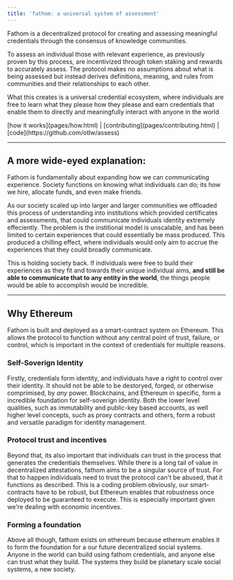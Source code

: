 ```yaml
---
title: 'fathom: a universal system of assessment'
--- 
```

Fathom is a decentralized protocol for creating and assessing meaningful credentials through the consensus of knowledge communities.

To assess an individual those with relevant experience, as previously proven by this process, are incentivized through token staking and rewards to accurately assess. The protocol makes no assumptions about what is being assessed but instead derives definitions, meaning, and rules from communities and their relationships to each other.

What this creates is a universal credential ecosystem, where individuals are free to learn what they please how they please and earn credentials that enable them to directly and meaningfully interact with anyone in the world

<div class="links">
[how it works](pages/how.html) | [contributing](pages/contributing.html) | [code](https://github.com/otlw/assess) 
</div>

---

## A more wide-eyed explanation:
Fathom is fundamentally about expanding how we can communicating experience. Society functions on knowing what individuals can do; its how we hire, allocate funds, and even make friends.

As our society scaled up into larger and larger communities we offloaded this process of understanding into institutions which provided certificates and assessments, that could communicate individuals identity extremely effeciently. The problem is the institional model is unscalable, and has been limited to certain experiences that could essentially be mass produced. This produced a chilling effect, where individuals would only aim to accrue the experiences that they could broadly communicate.

This is holding society back. If individuals were free to build their experiences as they fit and towards their unique individual aims, **and still be able to communicate that to any entity in the world**, the things people would be able to accomplish would be incredible.

---
## Why Ethereum

Fathom is built and deployed as a smart-contract system on Ethereum. This allows the protocol to function without any central point of trust, failure, or control, which is important in the context of credentials for multiple reasons. 

### Self-Soverign Identity
Firstly, credentials form identity, and individuals have a right to control over their identity. It should not be able to be destoryed, forged, or otherwise comprimised, by _any_ power. Blockchains, and Ethereum in specific, form a incredible foundation for self-soverign identity. Both the lower level qualities, such as immutability and public-key based accounts, as well higher level concepts, such as proxy contracts and others, form a robust and versatile paradigm for identity management. 

### Protocol trust and incentives
Beyond that, its also important that individuals can trust in the process that generates the credentials themselves. While there is a long tail of value in decentralized attestations, fathom aims to be a singular source of trust. For that to happen individuals need to trust the protocol can't be abused, that it functions as described. This is a coding problem obviously, our smart-contracts have to be robust, but Ethereum enables that robustness once deployed to be guaranteed to execute. This is especially important given we're dealing with economic incentives.

### Forming a foundation
Above all though, fathom exists on ethereum because ethereum enables it to form the foundation for a our future decentralized social systems. Anyone in the world can build using fathom credentials, and anyone else can trust what they build. The systems they build be planetary scale social systems, a new society.


